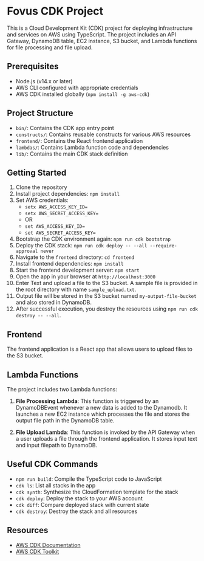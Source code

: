 # Fovus CDK Project
This is a Cloud Development Kit (CDK) project for deploying infrastructure and services on AWS using TypeScript. The project includes an API Gateway, DynamoDB table, EC2 instance, S3 bucket, and Lambda functions for file processing and file upload.

## Prerequisites
- Node.js (v14.x or later)
- AWS CLI configured with appropriate credentials
- AWS CDK installed globally (`npm install -g aws-cdk`)

## Project Structure
- `bin/`: Contains the CDK app entry point
- `constructs/`: Contains reusable constructs for various AWS resources
- `frontend/`: Contains the React frontend application
- `lambdas/`: Contains Lambda function code and dependencies
- `lib/`: Contains the main CDK stack definition

## Getting Started
1. Clone the repository
2. Install project dependencies: `npm install`
3. Set AWS credentials:
   - `setx AWS_ACCESS_KEY_ID=`
   - `setx AWS_SECRET_ACCESS_KEY=`
   - OR 
   - `set AWS_ACCESS_KEY_ID=`
   - `set AWS_SECRET_ACCESS_KEY=`
4. Bootstrap the CDK environment again: `npm run cdk bootstrap`
5. Deploy the CDK stack: `npm run cdk deploy -- --all --require-approval never`
6. Navigate to the `frontend` directory: `cd frontend`
7. Install frontend dependencies: `npm install`
8. Start the frontend development server: `npm start`
9.  Open the app in your browser at `http://localhost:3000`
10. Enter Text and upload a file to the S3 bucket. A sample file is provided in the root directory with name `sample_upload.txt`.
11. Output file will be stored in the S3 bucket named `my-output-file-bucket` and also stored in DynamoDB. 
12. After successful execution, you destroy the resources using `npm run cdk destroy -- --all`.

## Frontend
The frontend application is a React app that allows users to upload files to the S3 bucket.

## Lambda Functions
The project includes two Lambda functions:

1. **File Processing Lambda**: This function is triggered by an DynamoDBEvent whenever a new data is added to the Dynamodb. It launches a new EC2 instance which processes the file and stores the output file path in the DynamoDB table.

2. **File Upload Lambda**: This function is invoked by the API Gateway when a user uploads a file through the frontend application. It stores input text and input filepath to DynamoDB.

## Useful CDK Commands
- `npm run build`: Compile the TypeScript code to JavaScript
- `cdk ls`: List all stacks in the app
- `cdk synth`: Synthesize the CloudFormation template for the stack
- `cdk deploy`: Deploy the stack to your AWS account
- `cdk diff`: Compare deployed stack with current state
- `cdk destroy`: Destroy the stack and all resources

## Resources
- [AWS CDK Documentation](https://docs.aws.amazon.com/cdk/latest/guide/home.html)
- [AWS CDK Toolkit](https://github.com/aws/aws-cdk)
